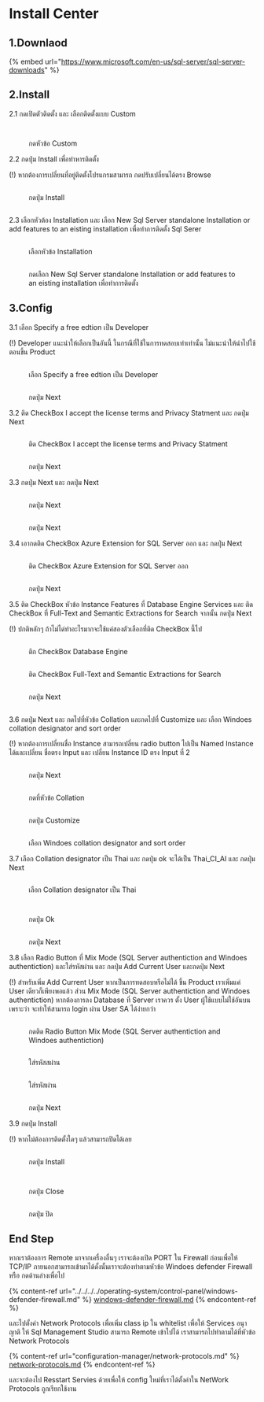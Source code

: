 # Install Center

## 1.Downlaod

{% embed url="https://www.microsoft.com/en-us/sql-server/sql-server-downloads" %}

## 2.Install

2.1 กดเปิดตัวติดตั้ง และ เลือกติดตั้งแบบ Custom

<div>

<figure><img src="../../../../.gitbook/assets/Screenshot (6) (1).png" alt=""><figcaption></figcaption></figure>

 

<figure><img src="../../../../.gitbook/assets/Screenshot (8) (1).png" alt=""><figcaption><p>กดหัวข้อ Custom</p></figcaption></figure>

</div>

2.2 กดปุ่ม Install เพื่อทำหารติดตั้ง

(!) หากต้องการเปลี่ยนที่อยู่ติดตั้งโปรแกรมสามารถ กดปรับเปลี่ยนได้ตรง Browse

<div>

<figure><img src="../../../../.gitbook/assets/Screenshot (10).png" alt=""><figcaption><p>กดปุ่ม Install</p></figcaption></figure>

 

<figure><img src="../../../../.gitbook/assets/Screenshot (14) (1).png" alt=""><figcaption></figcaption></figure>

</div>

2.3 เลือกหัวต้อง Installation และ เลือก New Sql Server standalone Installation or add features to an eisting installation เพื่อทำการติดตั้ง Sql Serer

<div>

<figure><img src="../../../../.gitbook/assets/Screenshot (20) (1) (1).png" alt=""><figcaption><p>เลือกหัวข้อ Installation</p></figcaption></figure>

 

<figure><img src="../../../../.gitbook/assets/Screenshot (21) (1).png" alt=""><figcaption><p> กดเลือก New Sql Server standalone Installation or add features to an eisting installation เพื่อทำการติดตั้ง</p></figcaption></figure>

</div>

## 3.Config

3.1 เลือก Specify a free edtion เป็น Developer

(!) Developer แนะนำให้เลือกเป็นอันนี้ ในกรณีที่ใช้ในการทดสอบเท่าเท่านั้น ไม่แนะนำให้นำไปใช้ตอนขึ้น Product

<div>

<figure><img src="../../../../.gitbook/assets/Screenshot (23).png" alt=""><figcaption><p>เลือก Specify a free edtion เป็น Developer</p></figcaption></figure>

 

<figure><img src="../../../../.gitbook/assets/Screenshot (24).png" alt=""><figcaption><p>กดปุ่ม Next</p></figcaption></figure>

</div>

3.2 ติด CheckBox I accept the license terms and Privacy Statment และ กดปุ่ม Next

<div>

<figure><img src="../../../../.gitbook/assets/Screenshot (25) (1).png" alt=""><figcaption><p>ติด CheckBox I accept the license terms and Privacy Statment</p></figcaption></figure>

 

<figure><img src="../../../../.gitbook/assets/Screenshot (26) (1).png" alt=""><figcaption><p>กดปุ่ม Next</p></figcaption></figure>

</div>

3.3 กดปุ่ม Next และ กดปุ่ม Next

<div>

<figure><img src="../../../../.gitbook/assets/Screenshot (28).png" alt=""><figcaption><p>กดปุ่ม Next</p></figcaption></figure>

 

<figure><img src="../../../../.gitbook/assets/Screenshot (30).png" alt=""><figcaption><p>กดปุ่ม Next</p></figcaption></figure>

</div>

3.4 เอากดติด CheckBox Azure Extension for SQL Server ออก และ กดปุ่ม Next

<div>

<figure><img src="../../../../.gitbook/assets/Screenshot (31) (1).png" alt=""><figcaption><p>ติด CheckBox Azure Extension for SQL Server ออก</p></figcaption></figure>

 

<figure><img src="../../../../.gitbook/assets/Screenshot (32) (1).png" alt=""><figcaption><p>กดปุ่ม Next</p></figcaption></figure>

</div>

3.5 ติด CheckBox หัวข้อ Instance Features ที่ Database Engine Services และ ติด CheckBox ที่ Full-Text and Semantic Extractions for Search จากนั้น กดปุ่ม Next

(!) ปกติหลักๆ ถ้าไม่ได่ทำอะไรมากจะใช้แค่สองตัวเลือกที่ติด CheckBox นี้ไป

<div>

<figure><img src="../../../../.gitbook/assets/Screenshot (37) (1).png" alt=""><figcaption><p>ติก CheckBox Database Engine</p></figcaption></figure>

 

<figure><img src="../../../../.gitbook/assets/Screenshot (38) (1).png" alt=""><figcaption><p>ติด CheckBox Full-Text and Semantic Extractions for Search</p></figcaption></figure>

 

<figure><img src="../../../../.gitbook/assets/Screenshot (39) (1).png" alt=""><figcaption><p>กดปุ่ม Next</p></figcaption></figure>

 

<figure><img src="../../../../.gitbook/assets/Screenshot (40).png" alt=""><figcaption></figcaption></figure>

</div>

3.6 กดปุ่ม Next และ กดไปที่หัวข้อ Collation และกดไปที่ Customize และ เลือก Windoes collation designator and sort order

(!) หากต้องการเปลี่ยนชื่อ Instance สามารถเปลี่ยน radio button ไปเป็น  Named Instance ได้และเปลี่ยน ชื่อตรง Input และ เปลี่ยน Instance ID ตรง Input ที่ 2&#x20;

<div>

<figure><img src="../../../../.gitbook/assets/Screenshot (44) (1).png" alt=""><figcaption><p>กดปุ่ม Next</p></figcaption></figure>

 

<figure><img src="../../../../.gitbook/assets/Screenshot (1) (1).png" alt=""><figcaption><p>กดที่หัวข้อ Collation</p></figcaption></figure>

 

<figure><img src="../../../../.gitbook/assets/Screenshot (2).png" alt=""><figcaption><p>กดปุ่ม Customize</p></figcaption></figure>

 

<figure><img src="../../../../.gitbook/assets/Screenshot (3).png" alt=""><figcaption><p>เลือก Windoes collation designator and sort order</p></figcaption></figure>

</div>

3.7 เลือก Collation designator เป็น Thai และ กดปุ่ม ok จะได้เป็น Thai\_CI\_AI และ กดปุ่ม Next

<div>

<figure><img src="../../../../.gitbook/assets/Screenshot (5).png" alt=""><figcaption><p>เลือก Collation designator เป็น Thai </p></figcaption></figure>

 

<figure><img src="../../../../.gitbook/assets/Screenshot (6).png" alt=""><figcaption></figcaption></figure>

 

<figure><img src="../../../../.gitbook/assets/Screenshot (7) (1).png" alt=""><figcaption><p>กดปุ่ม Ok</p></figcaption></figure>

 

<figure><img src="../../../../.gitbook/assets/Screenshot (8).png" alt=""><figcaption><p>กดปุ่ม Next</p></figcaption></figure>

</div>

3.8 เลือก Radio Button ที่ Mix Mode (SQL Server authentiction and Windoes authentiction) และใส่รหัสผ่าน และ กดปุ่ม Add Current User และกดปุ่ม Next

(!) สำหรับเพิ่ม Add Current User หากเป็นการทดสอบหรือไม่ได้ ขึ้น Product เราเพิ่มแค่ User เดียวก็เพียงพอแล้ว ส่วน Mix Mode (SQL Server authentiction and Windoes authentiction) หากต้องการลง Database ที่  Server เราควร ตั้ง User ผู้ใช้แบบไม่ใช้อันบนเพราะว่า จะทำให้สามารถ login ผ่าน User SA ได้ง่ายกว่า

<div>

<figure><img src="../../../../.gitbook/assets/Screenshot (49).png" alt=""><figcaption><p>กดติด Radio Button Mix Mode (SQL Server authentiction and Windoes authentiction)</p></figcaption></figure>

 

<figure><img src="../../../../.gitbook/assets/Screenshot (50).png" alt=""><figcaption><p>ใส่รหัสสผ่าน</p></figcaption></figure>

 

<figure><img src="../../../../.gitbook/assets/Screenshot (51).png" alt=""><figcaption><p>ใส่รหัสผ่าน</p></figcaption></figure>

 

<figure><img src="../../../../.gitbook/assets/Screenshot (52).png" alt=""><figcaption><p>กดปุ่ม Next</p></figcaption></figure>

</div>

3.9 กดปุ่ม Install

(!) หากไม่ต้องการติดตั้งใดๆ แล้วสามารถปิดได้เลย

<div>

<figure><img src="../../../../.gitbook/assets/Screenshot (53).png" alt=""><figcaption><p>กดปุ่ม Install</p></figcaption></figure>

 

<figure><img src="../../../../.gitbook/assets/Screenshot (55).png" alt=""><figcaption></figcaption></figure>

 

<figure><img src="../../../../.gitbook/assets/Screenshot (57).png" alt=""><figcaption><p>กดปุ่ม Close</p></figcaption></figure>

 

<figure><img src="../../../../.gitbook/assets/Screenshot (60).png" alt=""><figcaption><p>กดปุ่ม ปิด </p></figcaption></figure>

</div>

## End Step

หากเราต้องการ Remote มาจากเครื่องอื่นๆ เราจะต้องเปิด PORT ใน Firewall ก่อนเพื่อให้ TCP/IP ภายนอกสามารถเข้ามาได้ดั้งนั้นเราจะต้องทำตามหัวข้อ Windoes defender Firewall หรือ กดด้านล่างเพื่อไป

{% content-ref url="../../../../operating-system/control-panel/windows-defender-firewall.md" %}
[windows-defender-firewall.md](../../../../operating-system/control-panel/windows-defender-firewall.md)
{% endcontent-ref %}

และไปตั้งค่า Network Protocols เพื่อเพิ่ม class ip ใน whitelist เพื่อให้ Services อนุาญาติ ให้ Sql Management Studio สามารถ Remote เข้าไปได้ เราสามารถไปทำตามได้ที่หัวข้อ Network Protocols

{% content-ref url="configuration-manager/network-protocols.md" %}
[network-protocols.md](configuration-manager/network-protocols.md)
{% endcontent-ref %}

และจะต้องไป Resstart Servies ด้วยเพื่อให้ config ใหม่ที่เราได้ตั้งค่าใน NetWork Protocols ถูกเรียกใช้งาน
